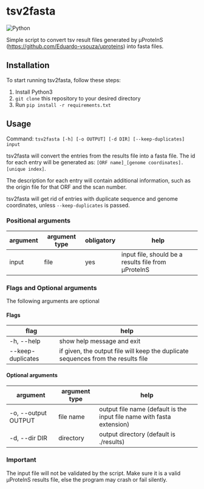 # tsv2fasta
![Python](https://img.shields.io/badge/Python3-blue.svg)

Simple script to convert tsv result files generated by μProteInS
(https://github.com/Eduardo-vsouza/uproteins) into fasta files.

## Installation
To start running tsv2fasta, follow these steps:
1. Install Python3
2. `git clone` this repository to your desired directory
3. Run `pip install -r requirements.txt`

## Usage
Command: `tsv2fasta [-h] [-o OUTPUT] [-d DIR] [--keep-duplicates] input`

tsv2fasta will convert the entries from the results file into a fasta file. The id for
each entry will be generated as: `[ORF name]_[genome coordinates].[unique index]`.

The description for each entry will contain additional information, such as the origin
file for that ORF and the scan number.

tsv2fasta will get rid of entries with duplicate sequence and genome coordinates, unless
`--keep-duplicates` is passed.

### Positional arguments
| argument | argument type | obligatory | help |
|----------|---------------|------------|------|
| input    | file | yes | input file, should be a results file from μProteInS |

### Flags and Optional arguments
The following arguments are optional

#### Flags
| flag | help |
|------|------|
| -h, --help | show help message and exit |
| --keep-duplicates | if given, the output file will keep the duplicate sequences from the results file |

#### Optional arguments
| argument | argument type | help |
|----------|---------------|------|
| -o, --output OUTPUT | file name | output file name (default is the input file name with fasta extension) |
| -d, --dir DIR | directory | output directory (default is ./results) |

### Important
The input file will not be validated by the script. Make sure it is a valid μProteInS results file, else the program may crash or fail silently.